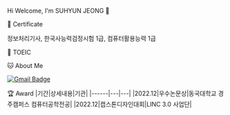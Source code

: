 Hi Welcome, I'm SUHYUN JEONG 👋




🔭 Certificate

 정보처리기사, 한국사능력검정시험 1급, 컴퓨터활용능력 1급

🏅 TOEIC


 
🐱 About Me   

[![Gmail Badge](https://img.shields.io/badge/Gmail-d14836?style=flat-square&logo=Gmail&logoColor=white&link=mailto:joungsh82369@gmail.com)](joungsh82369@gmail.com)

🏆 Award
|기간|상세내용|기관|
|------|---|---|
|2022.12|우수논문상|동국대학교 경주캠퍼스 컴퓨터공학전공|
|2022.12|캡스톤디자인대회|LINC 3.0 사업단|

<!-- 👯 I’m looking to collaborate on ...
- 🤔 I’m looking for help with ...
- 💬 Ask me about ...
- 📫 How to reach me: ...
- 😄 Pronouns: ...
- ⚡ Fun fact: ...
-->
